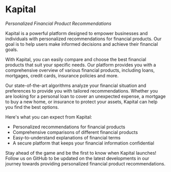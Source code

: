# Kapital
*Personalized Financial Product Recommendations*

Kapital is a powerful platform designed to empower businesses and individuals with personalized recommendations for financial products. Our goal is to help users make informed decisions and achieve their financial goals.

With Kapital, you can easily compare and choose the best financial products that suit your specific needs. Our platform provides you with a comprehensive overview of various financial products, including loans, mortgages, credit cards, insurance policies and more.

Our state-of-the-art algorithms analyze your financial situation and preferences to provide you with tailored recommendations. Whether you are looking for a personal loan to cover an unexpected expense, a mortgage to buy a new home, or insurance to protect your assets, Kapital can help you find the best options.

Here's what you can expect from Kapital:

- Personalized recommendations for financial products
- Comprehensive comparisons of different financial products
- Easy-to-understand explanations of financial terms
- A secure platform that keeps your financial information confidential

Stay ahead of the game and be the first to know when Kapital launches! Follow us on GitHub to be updated on the latest developments in our journey towards providing personalized financial product recommendations.
